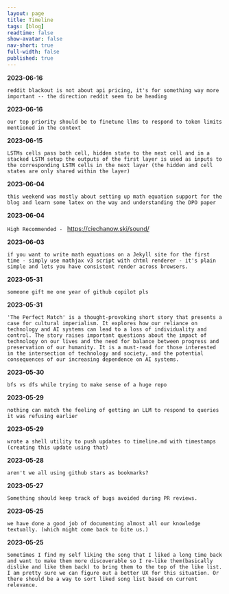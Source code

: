 ```yaml
---
layout: page
title: Timeline
tags: [blog]
readtime: false
show-avatar: false
nav-short: true
full-width: false
published: true
---
```


**2023-06-16**

`reddit blackout is not about api pricing, it's for something way more important -- the direction reddit seem to be heading`


**2023-06-16**

`our top priority should be to finetune llms to respond to token limits mentioned in the context`


**2023-06-15**

`LSTMs cells pass both cell, hidden state to the next cell and in a stacked LSTM setup the outputs of the first layer is used as inputs to the corresponding LSTM cells in the next layer (the hidden and cell states are only shared within the layer)`


**2023-06-04**

`this weekend was mostly about setting up math equation support for the blog and learn some latex on the way and understanding the DPO paper`


**2023-06-04**

`High Recommended - ` https://ciechanow.ski/sound/


**2023-06-03**

`if you want to write math equations on a Jekyll site for the first time - simply use mathjax v3 script with chtml renderer - it's plain simple and lets you have consistent render across browsers.`

**2023-05-31**

`someone gift me one year of github copilot pls`

**2023-05-31**

`'The Perfect Match' is a thought-provoking short story that presents a case for cultural imperialism. It explores how our reliance on technology and AI systems can lead to a loss of individuality and control. The story raises important questions about the impact of technology on our lives and the need for balance between progress and preservation of our humanity. It is a must-read for those interested in the intersection of technology and society, and the potential consequences of our increasing dependence on AI systems.`

**2023-05-30**

`bfs vs dfs while trying to make sense of a huge repo`

**2023-05-29**

`nothing can match the feeling of getting an LLM to respond to queries it was refusing earlier`

**2023-05-29**

`wrote a shell utility to push updates to timeline.md with timestamps (creating this update using that)`

**2023-05-28**

`aren't we all using github stars as bookmarks?`

**2023-05-27**

`Something should keep track of bugs avoided during PR reviews.`

**2023-05-25**

`we have done a good job of documenting almost all our knowledge textually. (which might come back to bite us.)`

**2023-05-25**

`Sometimes I find my self liking the song that I liked a long time back and want to make them more discoverable so I re-like them(basically dislike and like them back) to bring them to the top of the like list. I am pretty sure we can figure out a better UX for this situation. Or there should be a way to sort liked song list based on current relevance.`
